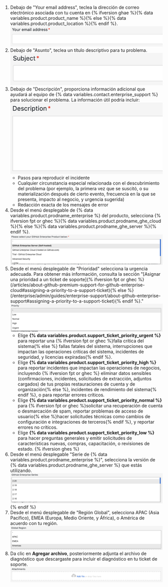 1. Debajo de "Your email address", teclea la dirección de correo electrónico asociada con tu cuenta en {% ifversion ghae %}{% data variables.product.product_name %}{% else %}{% data variables.product.product_location %}{% endif %}. ![Campo Tu dirección de correo electrónico](/assets/images/enterprise/support/support-ticket-email-address-field.png)
1. Debajo de "Asunto", teclea un título descriptivo para tu problema. ![Campo de asuto](/assets/images/enterprise/support/support-ticket-subject-field.png)
1. Debajo de "Descripción", proporciona información adicional que ayudará al equipo de {% data variables.contact.enterprise_support %} para solucionar el problema. La información útil podría incluir: ![Campo Descripción](/assets/images/enterprise/support/support-ticket-description-field.png)
    - Pasos para reproducir el incidente
    - Cualquier circunstancia especial relacionada con el descubrimiento del problema (por ejemplo, la primera vez que se suscitó, o su materialización después de cierto evento, frecuencia en la que se presenta, impacto al negocio, y urgencia sugerida)
    - Redacción exacta de los mensajes de error
1. Desde el menú desplegable de {% data variables.product.prodname_enterprise %} del producto, selecciona {% ifversion fpt or ghec %}{% data variables.product.prodname_ghe_cloud %}{% else %}{% data variables.product.prodname_ghe_server %}{% endif %}. ![Menú desplegable Prioridad](/assets/images/enterprise/support/support-ticket-ghe-product.png)
1. Desde el menú desplegable de "Prioridad" selecciona la urgencia adecuada. Para obtener más información, consulta la sección "[Asignar una prioridad a un ticket de soporte]{% ifversion fpt or ghec %}(/articles/about-github-premium-support-for-github-enterprise-cloud#assigning-a-priority-to-a-support-ticket){% else %}(/enterprise/admin/guides/enterprise-support/about-github-enterprise-support#assigning-a-priority-to-a-support-ticket){% endif %}." ![Menú desplegable Prioridad](/assets/images/enterprise/support/support-ticket-priority.png)
    - Elige **{% data variables.product.support_ticket_priority_urgent %}** para reportar una {% ifversion fpt or ghec %}falla crítica del sistema{% else %} fallas fatales del sistema, interrupciones que impactan las operaciones críticas del sistema, incidentes de seguridad, y licencias expiradas{% endif %}.
    - Elige **{% data variables.product.support_ticket_priority_high %}** para reportar incidentes que impactan las operaciones de negocios, incluyendo {% ifversion fpt or ghec %} eliminar datos sensibles (confirmaciones, incidentes, solicitudes de extracción, adjuntos cargados) de tus propias restauraciones de cuenta y de organización{% else %}, incidentes de rendimiento del sistema{% endif %}, o para reportar errores críticos.
    - Elige **{% data variables.product.support_ticket_priority_normal %}** para {% ifversion fpt or ghec %}solicitar una recuperación de cuenta o desmarcación de spam, reportar problemas de acceso de usuario{% else %}hacer solicitudes técnicas como cambios de configuración e integraciones de terceros{% endif %}, y reportar errores no críticos.
    - Elige **{% data variables.product.support_ticket_priority_low %}** para hacer preguntas generales y emitir solicitudes de características nuevas, compras, capacitación, o revisiones de estado. {% ifversion ghes %}
1. Desde el
menú desplegable "Serie de {% data variables.product.prodname_enterprise %}", selecciona la versión de {% data variables.product.prodname_ghe_server %} que estás utilizando.
  ![{% data variables.product.prodname_enterprise %} Menú desplegable de series](/assets/images/enterprise/support/support-ticket-ghes-series.png)
{% endif %}
1. Desde el menú desplegable de "Región Global", selecciona APAC (Asia Pacífico), EMEA (Europa, Medio Oriente, y África), o América de acuerdo con tu región. ![Menú desplegable Región global](/assets/images/enterprise/support/support-ticket-global-region.png)
1. Da clic en **Agregar archivo**, posteriormente adjunta el archivo de diagnóstico que descargaste para incluir el diagnóstico en tu ticket de soporte. ![Añadir botón de archivo](/assets/images/enterprise/support/support-ticket-add-file.png)

